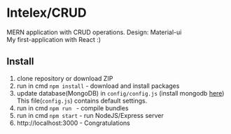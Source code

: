 # Intelex/CRUD
MERN application with CRUD operations. Design: Material-ui
<br /> My first-application with React  :)

## Install

1. clone repository or download ZIP
2. run in cmd `npm install` - download and install packages
3. update database(MongoDB) in `config/config.js` (install mongodb [here](https://docs.mongodb.com/manual/installation/))
   This file(`config.js`) contains default settings.
4. run in cmd `npm run ` - compile bundles
5. run in cmd `npm start` - run NodeJS/Express server
6. http://localhost:3000 - Congratulations
